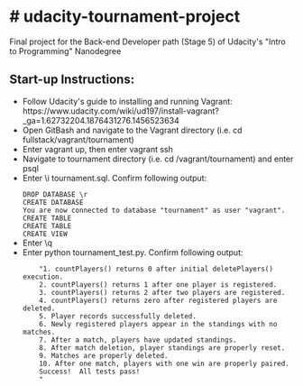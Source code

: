 <h1># udacity-tournament-project</h1>
<p>Final project for the Back-end Developer path (Stage 5) of Udacity's "Intro to Programming" Nanodegree</p>

<h2>Start-up Instructions:</h2>
<p>
<ul>
<li>Follow Udacity's guide to installing and running Vagrant: https://www.udacity.com/wiki/ud197/install-vagrant?_ga=1.62732204.1876431276.1456523634</li>
<li>Open GitBash and navigate to the Vagrant directory (i.e. cd fullstack/vagrant/tournament)</li>
<li>Enter vagrant up, then enter vagrant ssh</li>
<li>Navigate to tournament directory (i.e. cd /vagrant/tournament) and enter psql</li>
<li>Enter \i tournament.sql. Confirm following output:<br></li>
<code>
DROP DATABASE \r
CREATE DATABASE
You are now connected to database "tournament" as user "vagrant".
CREATE TABLE
CREATE TABLE
CREATE VIEW
</code>
<li>Enter \q</li>
<li>Enter python tournament_test.py.  Confirm following output:</li>
    <code>
    "1. countPlayers() returns 0 after initial deletePlayers() execution.
    2. countPlayers() returns 1 after one player is registered.
    3. countPlayers() returns 2 after two players are registered.
    4. countPlayers() returns zero after registered players are deleted.
    5. Player records successfully deleted.
    6. Newly registered players appear in the standings with no matches.
    7. After a match, players have updated standings.
    8. After match deletion, player standings are properly reset.
    9. Matches are properly deleted.
    10. After one match, players with one win are properly paired.
    Success!  All tests pass!
    "
    </code>
</ul>
</p>
